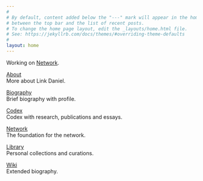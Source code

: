 ```yaml
---
#
# By default, content added below the "---" mark will appear in the home page
# between the top bar and the list of recent posts.
# To change the home page layout, edit the _layouts/home.html file.
# See: https://jekyllrb.com/docs/themes/#overriding-theme-defaults
#
layout: home
---
```


Working on [Network](https://netxork.com).

[About](/about)
<br>
More about Link Daniel.

[Biography](/biography)
<br>
Brief biography with profile.

[Codex](/codex)
<br>
Codex with research, publications and essays.

[Network](https://network.foundation)
<br>
The foundation for the network.

[Library](/library)
<br>
Personal collections and curations.

[Wiki](https://wiki.linkdaniel.org)
<br>
Extended biography.
